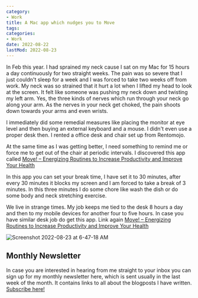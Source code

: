 ```yaml
---
category:
- Work
title: A Mac app which nudges you to Move
tags:
categories:
- Work
date: 2022-08-22
lastMod: 2022-08-23
---
```

In Feb this year. I had sprained my neck cause I sat on my Mac for 15 hours a day continuously for two straight weeks. The pain was so severe that I just couldn't sleep for a week and I was forced to take two weeks off from work. My neck was so strained that it hurt a lot when I lifted my head to look at the screen. It felt like someone was pushing my neck down and twisting my left arm. Yes, the three kinds of nerves which run through your neck go along your arm. As the nerves in your neck get choked, the pain shoots down towards your arms and even wrists.

I immediately did some remedial measures like placing the monitor at eye level and then buying an external keyboard and a mouse. I didn't even use a proper desk then. I rented a office desk and chair set up from Rentomojo.

At the same time as I was getting better, I need something to remind me or force me to get out of the chair at periodic intervals. I discovered this app called [Move! – Energizing Routines to Increase Productivity and Improve Your Health](https://christiantietze.de/move-work-break/)

In this app you can set your break time, I have set it to 30 minutes, after every 30 minutes it blocks my screen and I am forced to take a break of 3 minutes. In this three minutes I do some chore like wash the dish or do some body and neck stretching exercise.

We live in strange times. My job keeps me tied to the desk 8 hours a day and then to my mobile devices for another four to five hours. In case you have similar desk job do get this app. Link again [Move! – Energizing Routines to Increase Productivity and Improve Your Health](https://christiantietze.de/move-work-break/)

![Screenshot 2022-08-23 at 6-47-18 AM](https://mataroa.blog/images/5b091b82.png)

## Monthly Newsletter

In case you are interested in hearing from me straight to your inbox you can sign up for my monthly newsletter here, which is sent usually in the last week of the month. It contains links to all about the blogposts I have written. [Subscribe here!](https://www.getrevue.co/profile)
